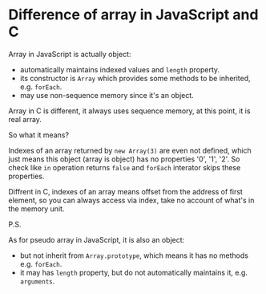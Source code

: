 # Difference of array in JavaScript and C

Array in JavaScript is actually object:

- automatically maintains indexed values and `length` property.
- its constructor is `Array` which provides some methods to be inherited, e.g. `forEach`.
- may use non-sequence memory since it's an object.

Array in C is different, it always uses sequence memory, at this point, it is real array.

So what it means?

Indexes of an array returned by `new Array(3)` are even not defined, which just means this object (array is object) has no properties '0', '1', '2'. So check like `in` operation returns `false` and `forEach` interator skips these properties.

Diffrent in C, indexes of an array means offset from the address of first element, so you can always access via index, take no account of what's in the memory unit.

P.S.

As for pseudo array in JavaScript, it is also an object:
- but not inherit from `Array.prototype`, which means it has no methods e.g. `forEach`.
- it may has `length` property, but do not automatically maintains it, e.g. `arguments`.

